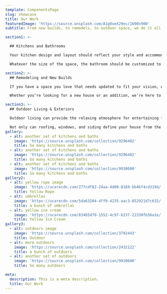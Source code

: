 ```yaml
---
template: ComponentsPage
slug: showcase
title: Our Work
featuredImage: 'https://source.unsplash.com/A1g0oeX29ec/1600x900'
subtitle: From new builds, to remodels, to outdoor space, we do it all.

section1: >-

  ## Kitchens and Bathrooms

  Your kitchen design and layout should reflect your style and accommodate all your cooking needs.  Remodeling your kitchen is one of the fastest ways to increase the value of your home. We use quality materials and focus on how to define the space in a way that best suits you.

  Whatever the size of the space, the bathroom should be customized to fit your needs. Whether you need a new tub, tile, or plumbing, we work on all aspects of the bathroom to create a space that’s both functional and high quality.

section2: >-
  ## Remodeling and New Builds

  If you have a space you love that needs updated to fit your vision, we can help you to redefine your space. We’ve done everything from  [this type of update to that type of update]. We’ll take the time to understand your goals and help you to not only update your space, but also to increase the value of your house.

  Whether you’re looking for a new house or an addition, we’re here to help you define your vision by utilizing the space and the budget you have. Let building a new house be an exciting and enjoyable experience as we help you to create your dream. If you don’t need a new house but want to expand your space, we have you covered here to. Some of our most popular projects are three-season rooms and additions.

section3: >-
  ## Outdoor Living & Exteriors

  Outdoor living can provide the relaxing atmosphere for entertaining friends and family. Whether you need a deck or a patio, or you want to bring to life your outdoor space dreams of an outdoor kitchen, we’ve got you covered.

  Not only can roofing, windows, and siding define your house from the outside, but they can also protect the insider. We make sure to provide quality and dependable materials to do both.
gallery:
  - alt: another set of kitchens and baths
    image: 'https://source.unsplash.com/collection/9296402'
    title: So many kitchens and baths
  - alt: another set of kitchens and baths
    image: 'https://source.unsplash.com/collection/9296402'
    title: So many kitchens and baths
  - alt: another set of kitchens and baths
    image: 'https://source.unsplash.com/collection/9930600'
    title: So many kitchens and baths
gallery2:
  - alt: yellow rope image
    image: 'https://ucarecdn.com/277cdf82-24aa-4d80-8169-bb46f4cd319d/'
    title: Yellow Rope
  - alt: umbrellas
    image: 'https://ucarecdn.com/5da63204-4ff0-4235-aac3-852921d7c632/'
    title: a bunch of umbrellas
  - alt: yellow ice cream
    image: 'https://ucarecdn.com/83485d70-1552-4c97-b237-22330fb56a1e/'
    title: Yellow Ice Cream
gallery3:
  - alt: outdoors image
    image: 'https://source.unsplash.com/collection/3792443'
    title: Outdoor
  - alt: more outdoors
    image: 'https://source.unsplash.com/collection/2432122'
    title: a bunch of outdoors
  - alt: another set of outdoors
    image: 'https://source.unsplash.com/collection/9930600'
    title: So many outdoors

meta:
  description: This is a meta description.
  title: Our Work
---
```

